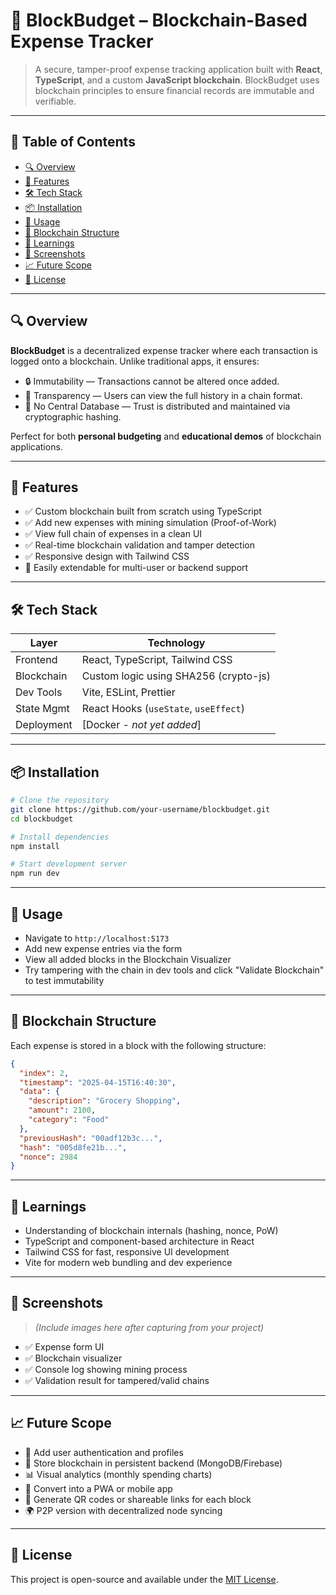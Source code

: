 # 💸 BlockBudget – Blockchain-Based Expense Tracker

> A secure, tamper-proof expense tracking application built with **React**, **TypeScript**, and a custom **JavaScript blockchain**. BlockBudget uses blockchain principles to ensure financial records are immutable and verifiable.

---

## 📌 Table of Contents
- [🔍 Overview](#-overview)
- [🚀 Features](#-features)
- [🛠️ Tech Stack](#️-tech-stack)
- [📦 Installation](#-installation)
- [🧪 Usage](#-usage)
- [🧱 Blockchain Structure](#-blockchain-structure)
- [🧠 Learnings](#-learnings)
- [📸 Screenshots](#-screenshots)
- [📈 Future Scope](#-future-scope)
- [📄 License](#-license)

---

## 🔍 Overview

**BlockBudget** is a decentralized expense tracker where each transaction is logged onto a blockchain. Unlike traditional apps, it ensures:

- 🔒 Immutability — Transactions cannot be altered once added.
- 🧾 Transparency — Users can view the full history in a chain format.
- 🚫 No Central Database — Trust is distributed and maintained via cryptographic hashing.

Perfect for both **personal budgeting** and **educational demos** of blockchain applications.

---

## 🚀 Features

- ✅ Custom blockchain built from scratch using TypeScript
- ✅ Add new expenses with mining simulation (Proof-of-Work)
- ✅ View full chain of expenses in a clean UI
- ✅ Real-time blockchain validation and tamper detection
- ✅ Responsive design with Tailwind CSS
- 🔧 Easily extendable for multi-user or backend support

---

## 🛠️ Tech Stack

| Layer       | Technology                        |
|-------------|------------------------------------|
| Frontend    | React, TypeScript, Tailwind CSS    |
| Blockchain  | Custom logic using SHA256 (crypto-js) |
| Dev Tools   | Vite, ESLint, Prettier             |
| State Mgmt  | React Hooks (`useState`, `useEffect`) |
| Deployment  | [Docker - *not yet added*]         |

---

## 📦 Installation

```bash
# Clone the repository
git clone https://github.com/your-username/blockbudget.git
cd blockbudget

# Install dependencies
npm install

# Start development server
npm run dev
```

---

## 🧪 Usage

- Navigate to `http://localhost:5173`
- Add new expense entries via the form
- View all added blocks in the Blockchain Visualizer
- Try tampering with the chain in dev tools and click "Validate Blockchain" to test immutability

---

## 🧱 Blockchain Structure

Each expense is stored in a block with the following structure:

```json
{
  "index": 2,
  "timestamp": "2025-04-15T16:40:30",
  "data": {
    "description": "Grocery Shopping",
    "amount": 2100,
    "category": "Food"
  },
  "previousHash": "00adf12b3c...",
  "hash": "005d8fe21b...",
  "nonce": 2984
}
```

---

## 🧠 Learnings

- Understanding of blockchain internals (hashing, nonce, PoW)
- TypeScript and component-based architecture in React
- Tailwind CSS for fast, responsive UI development
- Vite for modern web bundling and dev experience

---

## 📸 Screenshots

> *(Include images here after capturing from your project)*  
- ✅ Expense form UI  
- ✅ Blockchain visualizer  
- ✅ Console log showing mining process  
- ✅ Validation result for tampered/valid chains  

---

## 📈 Future Scope

- 👥 Add user authentication and profiles
- 💾 Store blockchain in persistent backend (MongoDB/Firebase)
- 📊 Visual analytics (monthly spending charts)
- 📱 Convert into a PWA or mobile app
- 🔗 Generate QR codes or shareable links for each block
- 🌍 P2P version with decentralized node syncing

---

## 📄 License

This project is open-source and available under the [MIT License](LICENSE).
